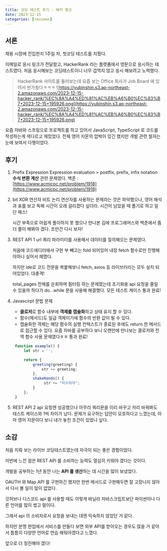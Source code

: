 ```yaml
---
title: 코딩 테스트 후기 - 해커 랭크
date: 2023-12-15
categories: [reviews]
---
```



## 서론 

채용 시장에 진입한지 1주일 차, 첫코딩 테스트를 치뤘다.

이메일로 응시 링크가 전달왔고, HackerRank 라는 플랫폼에서 영문으로 응시하는 테스트였다. 처음 응시해보는 코딩테스트이니 너무 겁먹지 않고 응시 해보려고 노력했다.

> HackerRank 사이트를 둘러보는데 요즘 보는 Office 회사가 Job Board 에 있어서 반가웠다ㅋㅋㅋ
> ![https://yubinshin.s3.ap-northeast-2.amazonaws.com/2023-12-15-hacker_rank/%EC%8A%A4%ED%81%AC%EB%A6%B0%EC%83%B7+2023-12-15+195926.png](https://yubinshin.s3.ap-northeast-2.amazonaws.com/2023-12-15-hacker_rank/%EC%8A%A4%ED%81%AC%EB%A6%B0%EC%83%B7+2023-12-15+195926.png)

요즘 자바와 스프링으로 프로젝트를 하고 있어서 JavaScript, TypeScript 로 코드를 작성하는게 색다르고 재밌었다. 전체 영어 지문의 압박이 있긴 했지만 개발 관련 철자는 눈에 보여서 다행이었다.

## 후기

1. Prefix Expression
    Expression evaluation >  postfix, prefix, infix notation
    **수식 변환 계산** 관련 문제였다. 
    백준 : [https://www.acmicpc.net/problem/1918](https://www.acmicpc.net/problem/1918)

2. bit XOR 연산자
    비트 논리 연산자를 사용하는 문제라는 것은 파악했으나, 영어 해석과 표를 보고 독해 시간이 오래 걸리겠다 싶더라. 시간이 남았을 때 풀기로 하고 일단 패스!
    
    시간 부족으로 아쉽게 풀이하지 못 했으나 만나본 김에 프로그래머스와 백준에서 좀 더 풀이 해봐야 겠다. 조만간 다시 보자!

3. REST API 1
    url 쿼리 파라미터를 사용해서 데이터를 질의해오는 문제였다.
    
    처음에 코드에디터에서 구현 부 빼고는 fold 되어있어 내장 fetch 함수로만 진행해야하나 싶어서 헤맸다. 
    
    하지만 ide로 코드 전문을 복붙해보니 fetch, axios 등 라이브러리는 모두 설치 되어있었다. 대충격! 
    
    total_pages 전체를 순회하며 필터링 하는 문제였는데 초기화용 api 요청을 줄일 수 있을까 하다가 do...while 문을 사용해 해결했다. 모든 테스트 케이스 통과 완료!

4. Javascirpt 문법 문제
   - **클로저**로 함수 내부에 **객체를 캡슐화**하고 상태 유지 할 수 있다. 
   - 함수(메서드)도 일급 객체이기에 함수의 반환 값이 될 수 있다.
   - 캡슐화한 객체는 해당 함수의 실행 컨텍스트가 종료된 후에도 return 한 메서드로 접근할 수 있다.
   요즘 자바를 공부하다 보니 오랜만에 만나보는 클로저와 전역 함수 사용 문제였다ㅎㅎ 통과 완료!

   ```js
    function example() {
        let str = '';

        return {
            greeting(greeting) {
                str += greeting;
            },
            shakeHands() {
                 str += "악수하자";
            }     
        };
    }
   ```

5. REST API 2
   api 요청엔 성공했으나 아무리 쿼리문을 이리 바꾸고 저리 바꿔봐도 테스트 케이스와 1씩 차이가 났다. 문제가 요구하는 답안이 모호하다고 느꼈는데, 아마 영어 지문이다 보니 내가 놓친 조건이 있었나 싶다. 


## 소감

처음 치뤄 보는 라이브 코딩테스트였는데 자극이 되는 좋은 경험이었다.

이번에 느낀 점은 REST API 를 소비하는 능력도 열심히 키워야 겠다는 것이다.

개발을 공부하는 1년 동안 나는 **API 를 생산**하는 데 시간을 많이 보냈었다. 

OAUTH 와 Map API 를 구현하긴 했지만 한번 메서드로 구현해두면 잘 고장나지 않아서 다시 볼 일이 많이 없었다.

깃허브나 디스코드 api 를 사용할 때도 이렇게 바닐라 자바스크립트보단 파이썬이나 다른 언어를 많이 썼고 말이다.

그래서 api 의 소비자로서 요청을 보내는 데엔 익숙하지 않았던 거 같다. 

하지만 분명 현업에서 서비스를 만들다 보면 외부 API를 받아오는 경우도 많을 거 같아서 틈틈히 다양한 언어로 연습 해둬야겠다고 느꼈다.

앞으로 더 정진해야 겠다!
